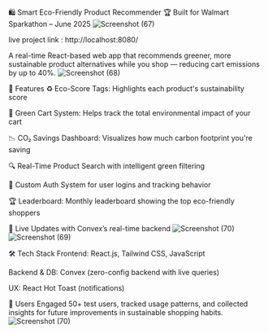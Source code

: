 🛍️ Smart Eco-Friendly Product Recommender
🏆 Built for Walmart Sparkathon – June 2025
![Screenshot (67)](https://github.com/user-attachments/assets/ac1a53cd-b975-4d56-8be3-de3dcd5524c4)

live project link : http://localhost:8080/

A real-time React-based web app that recommends greener, more sustainable product alternatives while you shop — reducing cart emissions by up to 40%.
![Screenshot (68)](https://github.com/user-attachments/assets/5c6f685b-766d-4ab8-93c4-0d2dddd27bb9)


🚀 Features
♻️ Eco-Score Tags: Highlights each product's sustainability score

🛒 Green Cart System: Helps track the total environmental impact of your cart

📉 CO₂ Savings Dashboard: Visualizes how much carbon footprint you're saving

🔍 Real-Time Product Search with intelligent green filtering

🔐 Custom Auth System for user logins and tracking behavior

🏆 Leaderboard: Monthly leaderboard showing the top eco-friendly shoppers

🔄 Live Updates with Convex’s real-time backend
![Screenshot (70)](https://github.com/user-attachments/assets/52913d7e-c128-443b-af11-02ad391175e8)
![Screenshot (69)](https://github.com/user-attachments/assets/b028b43d-889e-4e3c-a1d1-0ff6acce6507)



🛠 Tech Stack
Frontend: React.js, Tailwind CSS, JavaScript

Backend & DB: Convex (zero-config backend with live queries)

UX: React Hot Toast (notifications)

👥 Users
Engaged 50+ test users, tracked usage patterns, and collected insights for future improvements in sustainable shopping habits.
![Screenshot (70)](https://github.com/user-attachments/assets/cb9d18af-2919-406e-b590-394104a1063d)

